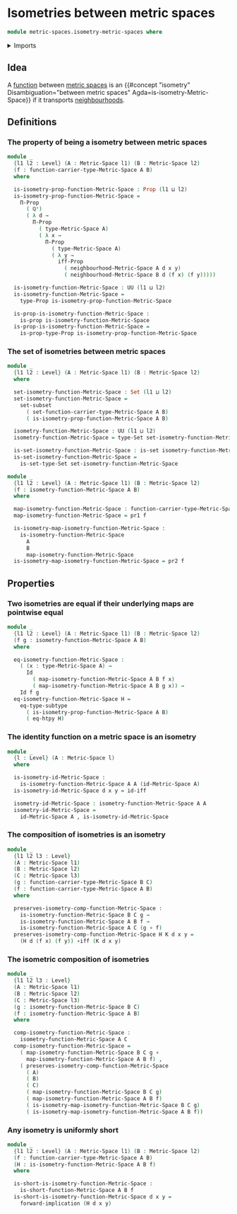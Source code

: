 # Isometries between metric spaces

```agda
module metric-spaces.isometry-metric-spaces where
```

<details><summary>Imports</summary>

```agda
open import elementary-number-theory.positive-rational-numbers

open import foundation.dependent-pair-types
open import foundation.existential-quantification
open import foundation.function-extensionality
open import foundation.function-types
open import foundation.identity-types
open import foundation.logical-equivalences
open import foundation.propositional-truncations
open import foundation.propositions
open import foundation.sequences
open import foundation.sets
open import foundation.subtypes
open import foundation.universe-levels

open import metric-spaces.functions-metric-spaces
open import metric-spaces.metric-spaces
open import metric-spaces.short-functions-metric-spaces
```

</details>

## Idea

A [function](metric-spaces.functions-metric-spaces.md) between
[metric spaces](metric-spaces.metric-spaces.md) is an
{{#concept "isometry" Disambiguation="between metric spaces" Agda=is-isometry-Metric-Space}}
if it transports [neighbourhoods](metric-spaces.neighbourhood-relations.md).

## Definitions

### The property of being a isometry between metric spaces

```agda
module _
  {l1 l2 : Level} (A : Metric-Space l1) (B : Metric-Space l2)
  (f : function-carrier-type-Metric-Space A B)
  where

  is-isometry-prop-function-Metric-Space : Prop (l1 ⊔ l2)
  is-isometry-prop-function-Metric-Space =
    Π-Prop
      ( ℚ⁺)
      ( λ d →
        Π-Prop
          ( type-Metric-Space A)
          ( λ x →
            Π-Prop
              ( type-Metric-Space A)
              ( λ y →
                iff-Prop
                  ( neighbourhood-Metric-Space A d x y)
                  ( neighbourhood-Metric-Space B d (f x) (f y)))))

  is-isometry-function-Metric-Space : UU (l1 ⊔ l2)
  is-isometry-function-Metric-Space =
    type-Prop is-isometry-prop-function-Metric-Space

  is-prop-is-isometry-function-Metric-Space :
    is-prop is-isometry-function-Metric-Space
  is-prop-is-isometry-function-Metric-Space =
    is-prop-type-Prop is-isometry-prop-function-Metric-Space
```

### The set of isometries between metric spaces

```agda
module _
  {l1 l2 : Level} (A : Metric-Space l1) (B : Metric-Space l2)
  where

  set-isometry-function-Metric-Space : Set (l1 ⊔ l2)
  set-isometry-function-Metric-Space =
    set-subset
      ( set-function-carrier-type-Metric-Space A B)
      ( is-isometry-prop-function-Metric-Space A B)

  isometry-function-Metric-Space : UU (l1 ⊔ l2)
  isometry-function-Metric-Space = type-Set set-isometry-function-Metric-Space

  is-set-isometry-function-Metric-Space : is-set isometry-function-Metric-Space
  is-set-isometry-function-Metric-Space =
    is-set-type-Set set-isometry-function-Metric-Space
```

```agda
module _
  {l1 l2 : Level} (A : Metric-Space l1) (B : Metric-Space l2)
  (f : isometry-function-Metric-Space A B)
  where

  map-isometry-function-Metric-Space : function-carrier-type-Metric-Space A B
  map-isometry-function-Metric-Space = pr1 f

  is-isometry-map-isometry-function-Metric-Space :
    is-isometry-function-Metric-Space
      A
      B
      map-isometry-function-Metric-Space
  is-isometry-map-isometry-function-Metric-Space = pr2 f
```

## Properties

### Two isometries are equal if their underlying maps are pointwise equal

```agda
module _
  {l1 l2 : Level} (A : Metric-Space l1) (B : Metric-Space l2)
  (f g : isometry-function-Metric-Space A B)
  where

  eq-isometry-function-Metric-Space :
    ( (x : type-Metric-Space A) →
      Id
        ( map-isometry-function-Metric-Space A B f x)
        ( map-isometry-function-Metric-Space A B g x)) →
    Id f g
  eq-isometry-function-Metric-Space H =
    eq-type-subtype
      ( is-isometry-prop-function-Metric-Space A B)
      ( eq-htpy H)
```

### The identity function on a metric space is an isometry

```agda
module _
  {l : Level} (A : Metric-Space l)
  where

  is-isometry-id-Metric-Space :
    is-isometry-function-Metric-Space A A (id-Metric-Space A)
  is-isometry-id-Metric-Space d x y = id-iff

  isometry-id-Metric-Space : isometry-function-Metric-Space A A
  isometry-id-Metric-Space =
    id-Metric-Space A , is-isometry-id-Metric-Space
```

### The composition of isometries is an isometry

```agda
module _
  {l1 l2 l3 : Level}
  (A : Metric-Space l1)
  (B : Metric-Space l2)
  (C : Metric-Space l3)
  (g : function-carrier-type-Metric-Space B C)
  (f : function-carrier-type-Metric-Space A B)
  where

  preserves-isometry-comp-function-Metric-Space :
    is-isometry-function-Metric-Space B C g →
    is-isometry-function-Metric-Space A B f →
    is-isometry-function-Metric-Space A C (g ∘ f)
  preserves-isometry-comp-function-Metric-Space H K d x y =
    (H d (f x) (f y)) ∘iff (K d x y)
```

### The isometric composition of isometries

```agda
module _
  {l1 l2 l3 : Level}
  (A : Metric-Space l1)
  (B : Metric-Space l2)
  (C : Metric-Space l3)
  (g : isometry-function-Metric-Space B C)
  (f : isometry-function-Metric-Space A B)
  where

  comp-isometry-function-Metric-Space :
    isometry-function-Metric-Space A C
  comp-isometry-function-Metric-Space =
    ( map-isometry-function-Metric-Space B C g ∘
      map-isometry-function-Metric-Space A B f) ,
    ( preserves-isometry-comp-function-Metric-Space
      ( A)
      ( B)
      ( C)
      ( map-isometry-function-Metric-Space B C g)
      ( map-isometry-function-Metric-Space A B f)
      ( is-isometry-map-isometry-function-Metric-Space B C g)
      ( is-isometry-map-isometry-function-Metric-Space A B f))
```

### Any isometry is uniformly short

```agda
module _
  {l1 l2 : Level} (A : Metric-Space l1) (B : Metric-Space l2)
  (f : function-carrier-type-Metric-Space A B)
  (H : is-isometry-function-Metric-Space A B f)
  where

  is-short-is-isometry-function-Metric-Space :
    is-short-function-Metric-Space A B f
  is-short-is-isometry-function-Metric-Space d x y =
    forward-implication (H d x y)
```
